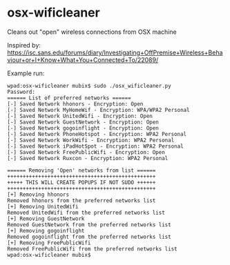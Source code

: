 # osx-wificleaner
Cleans out "open" wireless connections from OSX machine

Inspired by: https://isc.sans.edu/forums/diary/Investigating+OffPremise+Wireless+Behaviour+or+I+Know+What+You+Connected+To/22089/

Example run:
```
wpad:osx-wificleaner mubix$ sudo ./osx_wificleaner.py
Password:
====== List of preferred networks ======
[-] Saved Network hhonors - Encryption: Open
[-] Saved Network MyHomeWif - Encryption: WPA/WPA2 Personal
[-] Saved Network UnitedWifi - Encryption: Open
[-] Saved Network GuestNetwork - Encryption: Open
[-] Saved Network gogoinflight - Encryption: Open
[-] Saved Network PhoneHotspot - Encryption: WPA2 Personal
[-] Saved Network WorkWifi - Encryption: WPA2 Personal
[-] Saved Network iPadHotSpot - Encryption: WPA2 Personal
[-] Saved Network FreePublicWifi - Encryption: Open
[-] Saved Network Ruxcon - Encryption: WPA2 Personal

====== Removing 'Open' networks from list ======
++++++++++++++++++++++++++++++++++++++++++++++++
+++++ THIS WILL CREATE POPUPS IF NOT SUDO ++++++
++++++++++++++++++++++++++++++++++++++++++++++++
[+] Removing hhonors
Removed hhonors from the preferred networks list
[+] Removing UnitedWifi
Removed UnitedWifi from the preferred networks list
[+] Removing GuestNetwork
Removed GuestNetwork from the preferred networks list
[+] Removing gogoinflight
Removed gogoinflight from the preferred networks list
[+] Removing FreePublicWifi
Removed FreePublicWifi from the preferred networks list
wpad:osx-wificleaner mubix$
```
